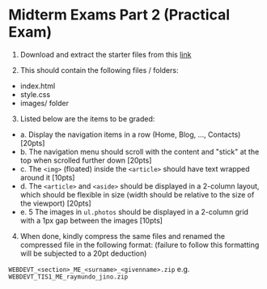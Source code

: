 # Midterm Exams Part 2 (Practical Exam)

1. Download and extract the starter files from this [link](https://drive.google.com/file/d/17axZ4Q6-Ty9STZROQyXfNuFctHHY_lkA/view?usp=sharing)

2. This should contain the following files / folders:
  - index.html
  - style.css
  - images/ folder

3. Listed below are the items to be graded:

  - a. Display the navigation items in a row (Home, Blog, ..., Contacts) [20pts]
  - b. The navigation menu should scroll with the content and "stick" at the top when scrolled further down [20pts]
  - c. The `<img>` (floated) inside the `<article>` should have text wrapped around it [10pts]
  - d. The `<article>` and `<aside>` should be displayed in a 2-column layout, which should be flexible in size
     (width should be relative to the size of the viewport) [20pts]
  - e. 5 The images in `ul.photos` should be displayed in a 2-column grid with a 1px gap between the images [10pts]

4. When done, kindly compress the same files and renamed the compressed file in the following format:
(failure to follow this formatting will be subjected to a 20pt deduction)

`WEBDEVT_<section>_ME_<surname>_<givenname>.zip`
e.g.
`WEBDEVT_TIS1_ME_raymundo_jino.zip`